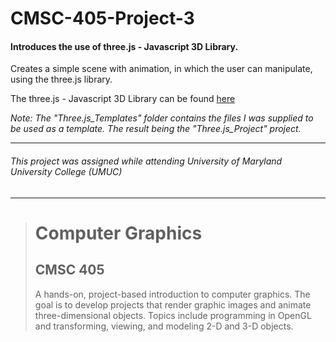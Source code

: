 # CMSC-405-Project-3
#### Introduces the use of three.js - Javascript 3D Library.

Creates a simple scene with animation, in which the user can manipulate, using the three.js library.

The three.js - Javascript 3D Library can be found [here](https://threejs.org/)

_Note: The "Three.js_Templates" folder contains the files I was supplied to be used as a template. The result being the "Three.js_Project" project._

---
###### This project was assigned while attending University of Maryland University College (UMUC)
---

><h1>Computer Graphics</h1>
><h2>CMSC 405</h2>
><p>A hands-on, project-based introduction to computer graphics. The goal is to develop projects that render graphic images and animate three-dimensional objects. Topics include programming in OpenGL and transforming, viewing, and modeling 2-D and 3-D objects.</p>
